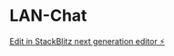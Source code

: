 # LAN-Chat

[Edit in StackBlitz next generation editor ⚡️](https://stackblitz.com/~/github.com/taiji01/LAN-Chat)